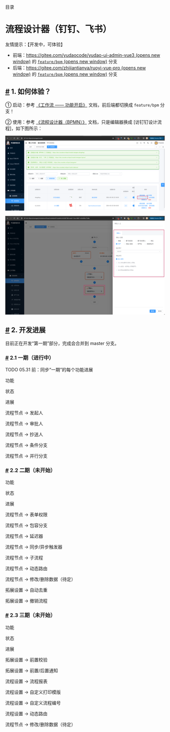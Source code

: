 目录

# 流程设计器（钉钉、飞书）

友情提示：【开发中，可体验】

*   前端：[https://gitee.com/yudaocode/yudao-ui-admin-vue3 (opens new window)](https://gitee.com/yudaocode/yudao-ui-admin-vue3) 的 [`feature/bpm` (opens new window)](https://gitee.com/yudaocode/yudao-ui-admin-vue3/tree/feature%2Fbpm/) 分支
*   后端：[https://gitee.com/zhijiantianya/ruoyi-vue-pro (opens new window)](https://gitee.com/zhijiantianya/ruoyi-vue-pro) 的 [`feature/bpm` (opens new window)](https://gitee.com/zhijiantianya/ruoyi-vue-pro/tree/feature%2Fbpm/) 分支

## [#](#_1-如何体验) 1. 如何体验？

① 启动：参考 [《工作流 —— 功能开启》](/bpm/) 文档，前后端都切换成 `feature/bpm` 分支！

② 使用：参考 [《流程设计器（BPMN）》](/bpm/model-designer-bpmn/) 文档，只是编辑器换成 \[访钉钉设计流程\]，如下图所示：

![](./static/01.png)

![](./static/02.png)

## [#](#_2-开发进展) 2. 开发进展

目前正在开发“第一期”部分，完成会合并到 master 分支。

### [#](#_2-1-一期-进行中) 2.1 一期（进行中）

TODO 05.31 前：同步“一期”的每个功能进展

功能

状态

进展

流程节点 -> 发起人

流程节点 -> 审批人

流程节点 -> 抄送人

流程节点 -> 条件分支

流程节点 -> 并行分支

### [#](#_2-2-二期-未开始) 2.2 二期（未开始）

功能

状态

进展

流程节点 -> 表单权限

流程节点 -> 包容分支

流程节点 -> 延迟器

流程节点 -> 同步/异步触发器

流程节点 -> 子流程

流程节点 -> 动态路由

流程节点 -> 修改/删除数据（待定）

拓展设置 -> 自动去重

拓展设置 -> 撤销流程

### [#](#_2-3-三期-未开始) 2.3 三期（未开始）

功能

状态

进展

拓展设置 -> 前置校验

拓展设置 -> 前置/后置通知

流程设置 -> 流程报表

流程设置 -> 自定义打印模版

流程设置 -> 自定义流程编号

流程设置 -> 动态路由

流程节点 -> 修改/删除数据（待定）